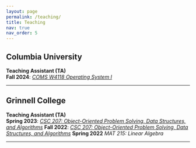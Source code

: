 ```yaml
---
layout: page
permalink: /teaching/
title: Teaching
nav: true
nav_order: 5
---
```


## Columbia University

**Teaching Assistant (TA)**  
**Fall 2024**: [_COMS W4118 Operating System I_](https://www.cs.columbia.edu/~nieh/teaching/w4118/)

---

## Grinnell College

**Teaching Assistant (TA)**  
**Spring 2023**: [_CSC 207: Object-Oriented Problem Solving, Data Structures, and Algorithms_](https://eliott-fernanda.cs.grinnell.edu/home/207_java/)
**Fall 2022**: [_CSC 207: Object-Oriented Problem Solving, Data Structures, and Algorithms_](https://jimenezp.cs.grinnell.edu/Courses/CSC207/2022Fa/syllabus/)
**Spring 2022** _MAT 215: Linear Algebra_

---
